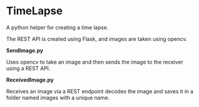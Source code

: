 # TimeLapse
A python helper for creating a time lapse.

The REST API is created using Flask, and images are taken using opencv.

**SendImage.py**

Uses opencv to take an image and then sends the image to the receiver using a REST API.

**ReceivedImage.py**

Receives an image via a REST endpoint decodes the image and saves it in a folder named images with a unique name.
